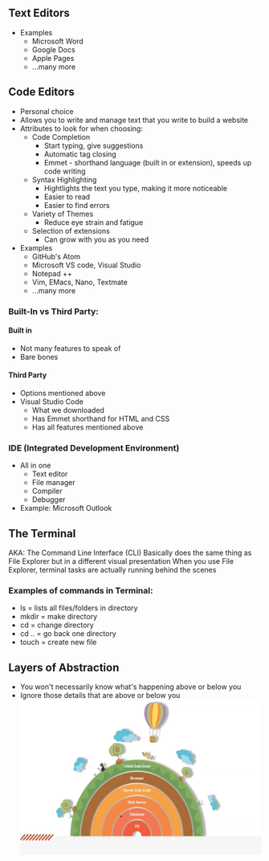 ## Text Editors
- Examples
  - Microsoft Word
  - Google Docs
  - Apple Pages
  - ...many more

## Code Editors
- Personal choice
- Allows you to write and manage text that you write to build a website
- Attributes to look for when choosing:
  - Code Completion
    - Start typing, give suggestions
    - Automatic tag closing
    - Emmet - shorthand language (built in or extension), speeds up code writing
  - Syntax Highlighting
    - Hightlights the text you type, making it more noticeable
    - Easier to read
    - Easier to find errors
  - Variety of Themes
    - Reduce eye strain and fatigue
  - Selection of extensions
    - Can grow with you as you need
- Examples
  - GitHub's Atom
  - Microsoft VS code, Visual Studio
  - Notepad ++
  - Vim, EMacs, Nano, Textmate
  - ...many more

### **Built-In vs Third Party:**
#### Built in
- Not many features to speak of
- Bare bones

#### Third Party
- Options mentioned above
- Visual Studio Code
  - What we downloaded
  - Has Emmet shorthand for HTML and CSS
  - Has all features mentioned above

### IDE (Integrated Development Environment)
- All in one
  - Text editor
  - File manager
  - Compiler
  - Debugger
- Example: Microsoft Outlook

## The Terminal
AKA: The Command Line Interface (CLI)
Basically does the same thing as File Explorer but in a different visual presentation
When you use File Explorer, terminal tasks are actually running behind the scenes

### Examples of commands in Terminal:
- ls = lists all files/folders in directory
- mkdir = make directory
- cd = change directory
- cd .. = go back one directory
- touch = create new file

## Layers of Abstraction
- You won't necessarily know what's happening above or below you
- Ignore those details that are above or below you
![Layers of Abstraction](Layers_of_Abstraction.jpg)




